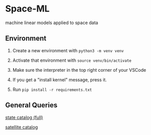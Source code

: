 # Space-ML

machine linear models applied to space data

## Environment 

1. Create a new environment with `python3 -m venv venv`

2. Activate that environment with `source venv/bin/activate`

3. Make sure the interpreter in the top right corner of your VSCode

4. If you get a "install kernel" message, press it.

5. Run `pip install -r requirements.txt`

## General Queries

[state catalog (full)](https://www.space-track.org/basicspacedata/query/class/gp/EPOCH/%3Enow-30/orderby/NORAD_CAT_ID,EPOCH/format/3le)


[satellite catalog](https://www.space-track.org/basicspacedata/query/class/satcat/emptyresult/show/format/csv)